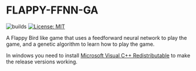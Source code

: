# FLAPPY-FFNN-GA

![builds](https://github.com/mrdcvlsc/flappy-ffnn-ga/actions/workflows/builds.yml/badge.svg)
[![License: MIT](https://img.shields.io/badge/License-MIT-green.svg)](https://opensource.org/licenses/MIT)

A Flappy Bird like game that uses a feedforward neural network to play the game, and a genetic algorithm to learn how to play the game.

In windows you need to install [Microsoft Visual C++ Redistributable](https://learn.microsoft.com/en-us/cpp/windows/latest-supported-vc-redist?view=msvc-170#visual-studio-2015-2017-2019-and-2022) to make the release versions working.
